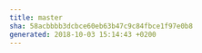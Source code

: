 ```yaml
---
title: master
sha: 58acbbbb3dcbce60eb63b47c9c84fbce1f97e0b8
generated: 2018-10-03 15:14:43 +0200
---
```

